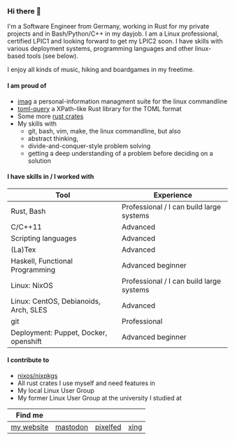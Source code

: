 ### Hi there 👋

I'm a Software Engineer from Germany, working in Rust for my private projects
and in Bash/Python/C++ in my dayjob.
I am a Linux professional, certified LPIC1 and looking forward to get my LPIC2
soon.
I have skills with various deployment systems, programming languages and other
linux-based tools (see below).

I enjoy all kinds of music, hiking and boardgames in my freetime.

#### I am proud of

* [imag](https://sr.ht/~matthiasbeyer/imag/) a personal-information managment suite for the linux commandline
* [toml-query](https://git.sr.ht/~matthiasbeyer/toml-query) a XPath-like Rust library for the TOML format
* Some more [rust crates](https://crates.io/users/matthiasbeyer)
* My skills with
  * git, bash, vim, make, the linux commandline, but also
  * abstract thinking,
  * divide-and-conquer-style problem solving
  * getting a deep understanding of a problem before deciding on a solution


#### I have skills in / I worked with

| Tool                                  | Experience                               |
| ---                                   | ---                                      |
| Rust, Bash                            | Professional / I can build large systems |
| C/C++11                               | Advanced                                 |
| Scripting languages                   | Advanced                                 |
| (La)Tex                               | Advanced                                 |
| Haskell, Functional Programming       | Advanced beginner                        |
| Linux: NixOS                          | Professional / I can build large systems |
| Linux: CentOS, Debianoids, Arch, SLES | Advanced                                 |
| git                                   | Professional                             |
| Deployment: Puppet, Docker, openshift | Advanced beginner                        |


#### I contribute to

- [nixos/nixpkgs](https://nixos.org)
- All rust crates I use myself and need features in
- My local Linux User Group
- My former Linux User Group at the university I studied at


| Find me                                | | | |
| ---                                    | --- | --- | --- |
| [my website](https://beyermatthias.de) | [mastodon](https://mastodon.technology/@musicmatze) | [pixelfed](https://pixelfed.social/musicmatze) | [xing](https://www.xing.com/profile/Matthias_Beyer47) |

